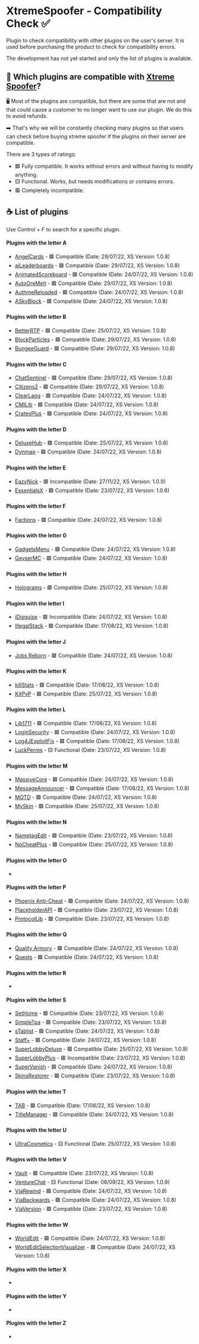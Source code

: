 # XtremeSpoofer - Compatibility Check ✅
Plugin to check compatibility with other plugins on the user's server. It is used before purchasing the product to check for compatibility errors.

The development has not yet started and only the list of plugins is available.

## 🤔 Which plugins are compatible with [Xtreme Spoofer](https://xtreme.red/resources/resource/6--xtreme-spoofer--/)?
🖥️ Most of the plugins are compatible, but there are some that are not and that could cause a customer to no longer want to use our plugin. We do this to avoid refunds.

➡️ That's why we will be constantly checking many plugins so that users can check before buying xtreme spoofer if the plugins on their server are compatible.

There are 3 types of ratings:
- 🟩 Fully compatible. It works without errors and without having to modify anything.
- 🟨 Functional. Works, but needs modifications or contains errors.
- 🟥 Completely incompatible.

## ☕ List of plugins

Use Control + F to search for a specific plugin.

#### Plugins with the letter A
- [AngelCards](https://www.spigotmc.org/resources/angelcards.64831/) - 🟩 Compatible (Date: 29/07/22, XS Version: 1.0.8)
- [ajLeaderboards](https://gitlab.com/ajg0702/ajleaderboards) - 🟩 Compatible (Date: 29/07/22, XS Version: 1.0.8)
- [AnimatedScoreboard](https://www.spigotmc.org/resources/animatedscoreboard.20848/) - 🟩 Compatible (Date: 24/07/22, XS Version: 1.0.8)
- [AutoOreMelt](https://www.spigotmc.org/resources/autooremelt.12705/) - 🟩 Compatible (Date: 29/07/22, XS Version: 1.0.8)
- [AuthmeReloaded](https://www.spigotmc.org/resources/clearlagg.68271/) - 🟩 Compatible (Date: 24/07/22, XS Version: 1.0.8)
- [ASkyBlock](https://www.spigotmc.org/resources/askyblock.1220/) - 🟩 Compatible (Date: 24/07/22, XS Version: 1.0.8)
#### Plugins with the letter B
- [BetterRTP](https://github.com/SuperRonanCraft/BetterRTP/) - 🟩 Compatible (Date: 25/07/22, XS Version: 1.0.8)
- [BlockParticles](https://github.com/Crazy-Crew/Block-Particles) - 🟩 Compatible (Date: 29/07/22, XS Version: 1.0.8)
- [BungeeGuard](https://github.com/lucko/BungeeGuard) - 🟩 Compatible (Date: 29/07/22, XS Version: 1.0.8)
#### Plugins with the letter C
- [ChatSentinel](https://www.mc-market.org/resources/23698/) - 🟩 Compatible (Date: 29/07/22, XS Version: 1.0.8)
- [Citizens2](https://github.com/CitizensDev/Citizens2) - 🟩 Compatible (Date: 29/07/22, XS Version: 1.0.8)
- [ClearLagg](https://www.spigotmc.org/resources/clearlagg.68271/) - 🟩 Compatible (Date: 24/07/22, XS Version: 1.0.8)
- [CMILib](https://www.spigotmc.org/resources/cmilib.87610/) - 🟩 Compatible (Date: 24/07/22, XS Version: 1.0.8)
- [CratesPlus](https://www.spigotmc.org/resources/cratesplus-free-crates-plugin-1-8-1-16-4.5018/) - 🟩 Compatible (Date: 24/07/22, XS Version: 1.0.8)
#### Plugins with the letter D
- [DeluxeHub](https://github.com/ItsLewizzz/DeluxeHub) - 🟩 Compatible (Date: 25/07/22, XS Version: 1.0.8)
- [Dynmap](https://www.spigotmc.org/resources/askyblock.1220/) - 🟩 Compatible (Date: 24/07/22, XS Version: 1.0.8)
#### Plugins with the letter E
- [EazyNick](https://github.com/JustixDevelopment/EazyNick) - 🟥 Incompatible (Date: 27/11/22, XS Version: 1.0.9)
- [EssentialsX](https://essentialsx.net/) - 🟩 Compatible (Date: 23/07/22, XS Version: 1.0.8)
#### Plugins with the letter F
- [Factions](https://www.spigotmc.org/resources/factions.1900/) - 🟩 Compatible (Date: 24/07/22, XS Version: 1.0.8)
#### Plugins with the letter G
- [GadgetsMenu](https://www.spigotmc.org/resources/gadgetsmenu-1-8-1-19-free.10885/) - 🟩 Compatible (Date: 24/07/22, XS Version: 1.0.8)
- [GeyserMC](https://geysermc.org/) - 🟩 Compatible (Date: 24/07/22, XS Version: 1.0.8)
#### Plugins with the letter H
- [Holograms](https://github.com/sainttx/Holograms) - 🟩 Compatible (Date: 25/07/22, XS Version: 1.0.8)
#### Plugins with the letter I
- [iDisguise](https://www.spigotmc.org/resources/idisguise.5509/) - 🟥 Incompatible (Date: 24/07/22, XS Version: 1.0.8)
- [IllegalStack](https://github.com/dniym/IllegalStack) - 🟩 Compatible (Date: 17/08/22, XS Version: 1.0.8)
#### Plugins with the letter J
- [Jobs Reborn](https://www.spigotmc.org/resources/jobs-reborn.4216/) - 🟩 Compatible (Date: 24/07/22, XS Version: 1.0.8)
#### Plugins with the letter K
- [killStats](https://www.spigotmc.org/resources/killstats.2098/) - 🟩 Compatible (Date: 17/08/22, XS Version: 1.0.8)
- [KitPvP](https://www.spigotmc.org/resources/kitpvp-1-8-1-18-custom-kits-leaderboards-gui-levels-kill-streaks-abilities-more.27107/) - 🟩 Compatible (Date: 25/07/22, XS Version: 1.0.8)
#### Plugins with the letter L
- [Lib1711](https://www.spigotmc.org/resources/lib1711.35982/) - 🟩 Compatible (Date: 17/08/22, XS Version: 1.0.8)
- [LoginSecurity](https://github.com/lenis0012/LoginSecurity-2) - 🟩 Compatible (Date: 24/07/22, XS Version: 1.0.8)
- [Log4JExploitFix](https://github.com/Luziferium/Log4JExploitFix) - 🟩 Compatible (Date: 17/08/22, XS Version: 1.0.8)
- [LuckPerms](https://luckperms.net/) - 🟨 Functional (Date: 23/07/22, XS Version: 1.0.8)
#### Plugins with the letter M
- [MassiveCore](https://www.spigotmc.org/resources/massivecore.1901/) - 🟩 Compatible (Date: 24/07/22, XS Version: 1.0.8)
- [MessageAnnouncer](https://www.spigotmc.org/resources/messageannouncer.5408/) - 🟩 Compatible (Date: 17/08/22, XS Version: 1.0.8)
- [MOTD](https://www.spigotmc.org/resources/motd-1-8-1-18-1.8390/) - 🟩 Compatible (Date: 24/07/22, XS Version: 1.0.8)
- [MySkin](https://www.spigotmc.org/resources/myskin-1-8-x-1-16-5.52303/) - 🟩 Compatible (Date: 25/07/22, XS Version: 1.0.8)
#### Plugins with the letter N
- [NametagEdit](https://github.com/sgtcaze/NametagEdit) - 🟩 Compatible (Date: 23/07/22, XS Version: 1.0.8)
- [NoCheatPlus](https://github.com/NoCheatPlus/NoCheatPlus/) - 🟩 Compatible (Date: 25/07/22, XS Version: 1.0.8)
#### Plugins with the letter O
-
#### Plugins with the letter P
- [Phoenix Anti-Cheat](https://www.spigotmc.org/resources/phoenix-anti-cheat.6207/) - 🟩 Compatible (Date: 24/07/22, XS Version: 1.0.8)
- [PlaceholderAPI](https://github.com/PlaceholderAPI/PlaceholderAPI) - 🟩 Compatible (Date: 23/07/22, XS Version: 1.0.8)
- [ProtocolLib](https://github.com/dmulloy2/ProtocolLib/) - 🟩 Compatible (Date: 23/07/22, XS Version: 1.0.8)
#### Plugins with the letter Q
- [Quality Armory](https://github.com/ZombieStriker/QualityArmory/) - 🟩 Compatible (Date: 24/07/22, XS Version: 1.0.8)
- [Quests](https://www.spigotmc.org/resources/quests.3711/) - 🟩 Compatible (Date: 24/07/22, XS Version: 1.0.8)
#### Plugins with the letter R
-
#### Plugins with the letter S
- [SetHome](https://www.spigotmc.org/resources/set-home.32748/) - 🟩 Compatible (Date: 23/07/22, XS Version: 1.0.8)
- [SimpleTpa](https://www.spigotmc.org/resources/simple-tpa.64270/) - 🟩 Compatible (Date: 23/07/22, XS Version: 1.0.8)
- [sTablist](https://github.com/DevJul1an/sTablist) - 🟩 Compatible (Date: 24/07/22, XS Version: 1.0.8)
- [Staff+](https://github.com/Qballl/StaffPlus) - 🟩 Compatible (Date: 24/07/22, XS Version: 1.0.8)
- [SuperLobbyDeluxe](https://www.spigotmc.org/resources/%E2%9C%AA-superlobbydeluxe-1-8-8-1-19-x-%E2%9C%AA.20400/) - 🟩 Compatible (Date: 25/07/22, XS Version: 1.0.8)
- [SuperLobbyPlus](https://www.spigotmc.org/resources/superlobbyplus-advanced-lobby-animated-scoreboard-chat-commands-abandoned.43816/) - 🟥 Incompatible (Date: 23/07/22, XS Version: 1.0.8)
- [SuperVanish](https://www.spigotmc.org/resources/supervanish-be-invisible.1331/) - 🟩 Compatible (Date: 24/07/22, XS Version: 1.0.8)
- [SkinsRestorer](https://skinsrestorer.net/) - 🟩 Compatible (Date: 23/07/22, XS Version: 1.0.8)
#### Plugins with the letter T
- [TAB](https://github.com/NEZNAMY/TAB) - 🟩 Compatible (Date: 17/08/22, XS Version: 1.0.8)
- [TitleManager](https://www.spigotmc.org/resources/titlemanager.1049/) - 🟩 Compatible (Date: 24/07/22, XS Version: 1.0.8)
#### Plugins with the letter U
- [UltraCosmetics](http://github.com/iSach/UltraCosmetics) - 🟨 Functional (Date: 25/07/22, XS Version: 1.0.8)
#### Plugins with the letter V
- [Vault](https://github.com/milkbowl/Vault) - 🟩 Compatible (Date: 23/07/22, XS Version: 1.0.8)
- [VentureChat](https://github.com/Aust1n46/VentureChat) - 🟨 Functional (Date: 08/09/22, XS Version: 1.0.9)
- [ViaRewind](https://github.com/Gerrygames/ViaRewind) - 🟩 Compatible (Date: 24/07/22, XS Version: 1.0.8)
- [ViaBackwards](https://github.com/ViaVersion/ViaBackwards/) - 🟩 Compatible (Date: 24/07/22, XS Version: 1.0.8)
- [ViaVersion](https://viaversion.com/) - 🟩 Compatible (Date: 23/07/22, XS Version: 1.0.8)
#### Plugins with the letter W
- [WorldEdit](https://dev.bukkit.org/projects/worldedit) - 🟩 Compatible (Date: 24/07/22, XS Version: 1.0.8)
- [WorldEditSelectionVisualizer](https://www.spigotmc.org/resources/worldeditselectionvisualizer-1-7-10-1-19.17311/) - 🟩 Compatible (Date: 24/07/22, XS Version: 1.0.8)
#### Plugins with the letter X
-
#### Plugins with the letter Y
-
#### Plugins with the letter Z
-
